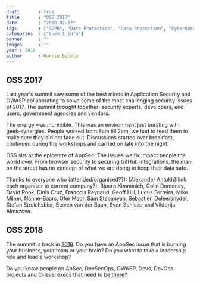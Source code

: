 ```yaml
---
draft		: true
title       : "OSS 2017"
date        : "2018-02-12"
tags        : ["GDPR", "Data Protection", "Data Protection", "CyberSecurity"]
categories  : ["summit_info"]
banner      : ""
images      : ""
year : 2018
author      : Harrie Bickle
---
```



## OSS 2017

Last year's summit saw some of the best minds in Application Security and OWASP collaborating to solve some of the most challenging security issues of 2017. The summit brought together: security experts, developers, end users, government agencies and vendors. 

The energy was incredible. This was an environment just bursting with geek-synergies. People worked from 8am till 2am, we had to feed them to make sure they did not fade out. Discussions started over breakfast, continued during the workshops and carried on late into the night.

OSS sits at the epicentre of AppSec. The issues we fix impact people the world over. From browser security to securing GitHub integrations, the man on the street has no concept of what we are doing to keep their data safe.

Thanks to everyone who (attended/organised??): [Alexander Antukh](link each organiser to current company?), Bjoern Kimminich, Colin Domoney, David Rook, Dinis Cruz, Francois Raynaud, Geoff Hill, Lucus Ferreira, Mike Milner, Nanne-Baars, Ofer Maor, Sam Stepanyan, Sebastien Deleersnyder, Stefan Streichsbier, Steven van der Baan, Sven Schleier and Viktorija Almazova.

## OSS 2018 
The summit is back in [2018](https://open-security-summit.org/). Do you have an AppSec issue that is burning your business, your team or your brain? Do you want to take a leadership role and lead a workshop?

Do you know people on ApSec, DevSecOps, OWASP, Devs, DevOps projects and C-level execs that need to [be there](https://open-security-summit.org/tickets/)?
